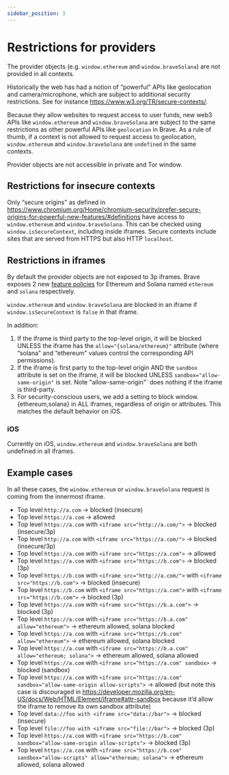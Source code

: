 ```yaml
---
sidebar_position: 3
---
```


# Restrictions for providers
The provider objects (e.g. `window.ethereum` and `window.braveSolana`) are not provided in all contexts.

Historically the web has had a notion of “powerful" APIs like geolocation and camera/microphone, which are subject to additional security restrictions. See for instance https://www.w3.org/TR/secure-contexts/. 

Because they allow websites to request access to user funds, new web3 APIs like `window.ethereum` and `window.braveSolana` are subject to the same restrictions as other powerful APIs like `geolocation` in Brave.
As a rule of thumb, if a context is not allowed to request access to geolocation, `window.ethereum` and `window.braveSolana` are `undefined` in the same contexts.

Provider objects are not accessible in private and Tor window.


## Restrictions for insecure contexts

Only “secure origins" as defined in https://www.chromium.org/Home/chromium-security/prefer-secure-origins-for-powerful-new-features/#definitions have access to `window.ethereum` and `window.braveSolana`.
This can be checked using `window.isSecureContext`, including inside iframes.
Secure contexts include sites that are served from HTTPS but also HTTP `localhost`.

## Restrictions in iframes

By default the provider objects are not exposed to 3p iframes.
Brave exposes 2 new [feature policies](https://developer.mozilla.org/en-US/docs/Web/HTTP/Feature_Policy/Using_Feature_Policy) for Ethereum and Solana named `ethereum` and `solana` respectively.

`window.ethereum` and `window.braveSolana` are blocked in an iframe if `window.isSecureContext` is `false` in that iframe.

In addition:

1. If the iframe is third party to the top-level origin, it will be blocked UNLESS the iframe has the `allow="{solana/ethereum}"` attribute (where “solana" and “ethereum" values control the corresponding API permissions). 
2. If the iframe is first party to the top-level origin AND the `sandbox` attribute is set on the iframe, it will be blocked UNLESS `sandbox="allow-same-origin"` is set. Note "allow-same-origin"` does nothing if the iframe is third-party.
3. For security-conscious users, we add a setting to block window.{ethereum,solana} in ALL iframes, regardless of origin or attributes. This matches the default behavior on iOS.

### iOS
Currently on iOS, `window.ethereum` and `window.braveSolana` are both undefined in all iframes.

## Example cases

In all these cases, the `window.ethereum` or `window.braveSolana` request is coming from the innermost iframe.
- Top level `http://a.com` -> blocked (insecure)
- Top level `https://a.com` -> allowed
- Top level `https://a.com` with `<iframe src="http://a.com/">` -> blocked (insecure/3p)
- Top level `http://a.com` with `<iframe src="https://a.com/">` -> blocked (insecure/3p) 
- Top level `https://a.com` with `<iframe src="https://a.com">` -> allowed
- Top level `https://a.com` with `<iframe src="https://b.com">` -> blocked (3p)
- Top level `https://b.com` with `<iframe src="http://a.com/">` with `<iframe src="https://b.com">` -> blocked (insecure)
- Top level `https://b.com` with `<iframe src="https://a.com">` with `<iframe src="https://b.com">` -> blocked (3p)
- Top level `https://a.com` with `<iframe src="https://b.a.com">` -> blocked (3p)
- Top level `https://a.com` with `<iframe src="https://b.a.com" allow="ethereum">` -> ethereum allowed, solana blocked
- Top level `https://a.com` with `<iframe src="https://b.com" allow="ethereum">` -> ethereum allowed, solana blocked
- Top level `https://a.com` with `<iframe src="https://b.a.com" allow="ethereum; solana">` -> ethereum allowed, solana allowed
- Top level `https://a.com` with `<iframe src="https://a.com" sandbox>` -> blocked (sandbox)
- Top level `https://a.com` with `<iframe src="https://a.com" sandbox="allow-same-origin allow-scripts">` -> allowed (but note this case is discouraged in https://developer.mozilla.org/en-US/docs/Web/HTML/Element/iframe#attr-sandbox because it’d allow the iframe to remove its own sandbox attribute)
- Top level `data://foo with <iframe src="data://bar">` -> blocked (insecure)
- Top level `file://foo with <iframe src="file://bar">` -> blocked (3p)
- Top level `https://a.com` with `<iframe src="https://b.com" sandbox="allow-same-origin allow-scripts">` -> blocked (3p)
- Top level `https://a.com` with `<iframe src="https://b.com" sandbox="allow-scripts" allow="ethereum; solana">` -> ethereum allowed, solana allowed
